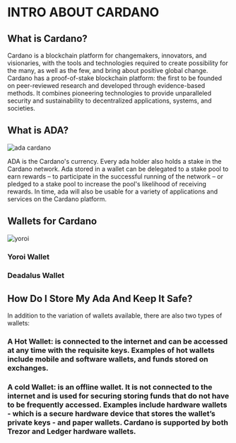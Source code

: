 # INTRO ABOUT CARDANO

## What is Cardano?
Cardano is a blockchain platform for changemakers, innovators, and visionaries, with the tools and technologies required to create possibility for the many, as well as the few, and bring about positive global change.
Cardano has a proof-of-stake blockchain platform: the first to be founded on peer-reviewed research and developed through evidence-based methods. It combines pioneering technologies to provide unparalleled security and sustainability to decentralized applications, systems, and societies.


## What is ADA?

![ada cardano](https://user-images.githubusercontent.com/67475555/149583912-8bc1ca08-ca82-4fa0-af50-6d140357880a.jpg)


ADA is the Cardano's currency. Every ada holder also holds a stake in the Cardano network. Ada stored in a wallet can be delegated to a stake pool to earn rewards – to participate in the successful running of the network – or pledged to a stake pool to increase the pool's likelihood of receiving rewards. In time, ada will also be usable for a variety of applications and services on the Cardano platform.

## Wallets for Cardano
![yoroi](https://user-images.githubusercontent.com/67475555/149584997-ad57ed6d-4cc8-4614-8681-c2d823086383.jpg)


### Yoroi Wallet
### Deadalus Wallet

## How Do I Store My Ada And Keep It Safe?

In addition to the variation of wallets available, there are also two types of wallets: 

### A Hot Wallet: is connected to the internet and can be accessed at any time with the requisite keys. Examples of hot wallets include mobile and software wallets, and funds stored on exchanges.

### A cold Wallet: is an offline wallet. It is not connected to the internet and is used for securing storing funds that do not have to be frequently accessed. Examples include hardware wallets - which is a secure hardware device that stores the wallet’s private keys - and paper wallets. Cardano is supported by both Trezor and Ledger hardware wallets.






